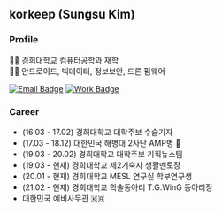 ## korkeep (Sungsu Kim)
### Profile
👨‍🎓 경희대학교 컴퓨터공학과 재학  
👨‍💻 안드로이드, 빅데이터, 정보보안, 드론 펌웨어

<!--[![Contact Badge](https://img.shields.io/badge/Contact-010--4768--3439-f74c4b?style=flat-square&labelColor=a40000)](https://duo.google.com/)-->
[![Email Badge](https://img.shields.io/badge/Email-korkeep@naver.com-f74c4b?style=flat-square&labelColor=a40000&link=mailto:korkeep@naver.com)](mailto:korkeep@naver.com)
[![Work Badge](https://img.shields.io/badge/Work-mesl.khu.ac.kr-7885ff?style=flat-square&labelColor=4555ff)](http://mesl.khu.ac.kr/)

### Career
- (16.03 - 17.02) 경희대학교 대학주보 수습기자
- (17.03 - 18.12) 대한민국 해병대 2사단 AMP병 💂
- (19.03 - 20.02) 경희대학교 대학주보 기획뉴스팀
- (19.03 - 현재) 경희대학교 제2기숙사 생활멘토장
- (20.01 - 현재) 경희대학교 MESL 연구실 학부연구생
- (21.02 - 현재) 경희대학교 학술동아리 T.G.WinG 동아리장
- 대한민국 예비사무관 🇰🇷

<!--
  **korkeep/korkeep** is a ✨ _special_ ✨ repository because its `README.md` (this file) appears on your GitHub profile.
  Here are some ideas to get you started:
  - 🔭 I’m currently working on ...
  - 🌱 I’m currently learning ...
  - 👯 I’m looking to collaborate on ...
  - 🤔 I’m looking for help with ...
  - 💬 Ask me about ...
  - 📫 How to reach me: ...
  - 😄 Pronouns: ...
  - ⚡ Fun fact: ...
-->
